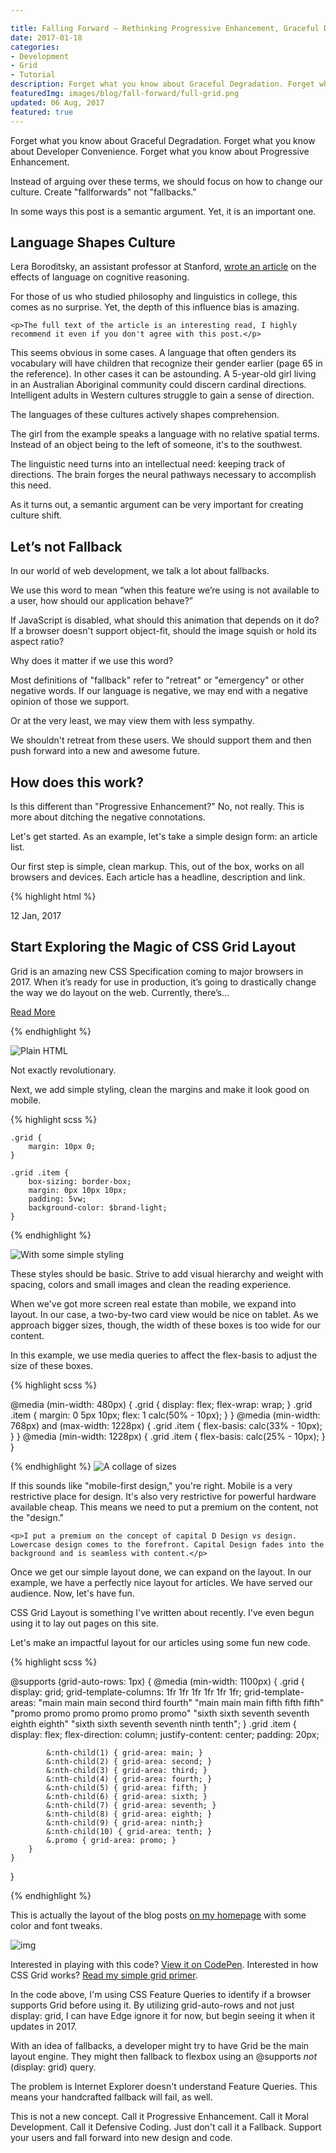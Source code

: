 ```yaml
---

title: Falling Forward — Rethinking Progressive Enhancement, Graceful Degradation and Developer Morality
date: 2017-01-18
categories:
- Development
- Grid
- Tutorial
description: Forget what you know about Graceful Degradation. Forget what you know about Developer Convenience. Forget what you know about Progressive Enhancement. Instead of arguing over these terms, we should focus on how to change our culture. Create "fallforwards" not "fallbacks."
featuredImg: images/blog/fall-forward/full-grid.png
updated: 06 Aug, 2017
featured: true
---
```




Forget what you know about Graceful Degradation. Forget what you know about Developer Convenience. Forget what you know about Progressive Enhancement.

Instead of arguing over these terms, we should focus on how to change our culture. Create "fallforwards" not "fallbacks."

In some ways this post is a semantic argument. Yet, it is an important one. 

<aside class="subhead">

<h2>Language Shapes Culture</h2>

</aside>

Lera Boroditsky, an assistant professor at Stanford, [wrote an article](http://isites.harvard.edu/fs/docs/icb.topic1481762.files/Boroditsky-2011.pdf) on the effects of language on cognitive reasoning.

For those of us who studied philosophy and linguistics in college, this comes as no surprise. Yet, the depth of this influence bias is amazing.

<aside class="reference">

    <p>The full text of the article is an interesting read, I highly recommend it even if you don't agree with this post.</p>

</aside>

This seems obvious in some cases. A language that often genders its vocabulary will have children that recognize their gender earlier (page 65 in the reference). In other cases it can be astounding. A 5-year-old girl living in an Australian Aboriginal community could discern cardinal directions. Intelligent adults in Western cultures struggle to gain a sense of direction. 

The languages of these cultures actively shapes comprehension.

The girl from the example speaks a language with no relative spatial terms. Instead of an object being to the left of someone, it's to the southwest. 

The linguistic need turns into an intellectual need: keeping track of directions. The brain forges the neural pathways necessary to accomplish this need.

As it turns out, a semantic argument can be very important for creating culture shift.

<aside class="subhead"><h2>Let’s not Fallback</h2></aside>

In our world of web development, we talk a lot about fallbacks.

We use this word to mean “when this feature we’re using is not available to a user, how should our application behave?” 

If JavaScript is disabled, what should this animation that depends on it do? If a browser doesn't support object-fit, should the image squish or hold its aspect ratio?

Why does it matter if we use this word?

Most definitions of "fallback" refer to "retreat" or "emergency" or other negative words. If our language is negative, we may end with a negative opinion of those we support.

Or at the very least, we may view them with less sympathy.

We shouldn't retreat from these users. We should support them and then push forward into a new and awesome future.

<aside class="subhead"><h2>How does this work?</h2></aside>

Is this different than "Progressive Enhancement?" No, not really. This is more about ditching the negative connotations.

Let's get started. As an example, let's take a simple design form: an article list.

Our first step is simple, clean markup. This, out of the box, works on all browsers and devices. Each article has a headline, description and link.

{% highlight html %}

<section class="grid">
    <article class="item primary">
        <time class="date">12 Jan, 2017</time>
        <h2>Start Exploring the Magic of CSS Grid Layout</h2>
        <p class="description">Grid is an amazing new CSS Specification coming to major browsers in 2017. When it’s ready for use in production, it’s going to drastically change the way we do layout on the web. Currently, there’s...</p>
        <a href="http://bryanlrobinson.com/blog/2017/01/12/simple-grid-examples/" class="button">Read More</a>
    </article>
</section>

 {% endhighlight %}

![Plain HTML](/images/blog/fall-forward/plain-html.png)

Not exactly revolutionary.

Next, we add simple styling, clean the margins and make it look good on mobile.

{% highlight scss %}

    .grid {
        margin: 10px 0;
    }

    .grid .item {
        box-sizing: border-box;
        margin: 0px 10px 10px;
        padding: 5vw;
        background-color: $brand-light;
    }

{% endhighlight %}

![With some simple styling](/images/blog/fall-forward/simple-style.png)

These styles should be basic. Strive to add visual hierarchy and weight with spacing, colors and small images and clean the reading experience.

When we've got more screen real estate than mobile, we expand into layout. In our case, a two-by-two card view would be nice on tablet. As we approach bigger sizes, though, the width of these boxes is too wide for our content.

In this example, we use media queries to affect the flex-basis to adjust the size of these boxes.

{% highlight scss %}

@media (min-width: 480px) {
    .grid {
        display: flex;
        flex-wrap: wrap;
    }
    .grid .item {
        margin: 0 5px 10px;
        flex: 1 calc(50% - 10px);
    }
}
@media (min-width: 768px) and (max-width: 1228px) {
    .grid .item {
        flex-basis: calc(33% - 10px);
    }
}
@media (min-width: 1228px) {
    .grid .item {
        flex-basis: calc(25% - 10px);
    }
}


{% endhighlight %}
![A collage of sizes ](/images/blog/fall-forward/collage-sizes.png)

If this sounds like "mobile-first design," you're right. Mobile is a very restrictive place for design. It's also very restrictive for powerful hardware available cheap. This means we need to put a premium on the content, not the "design."

<aside class="reference">

    <p>I put a premium on the concept of capital D Design vs design. Lowercase design comes to the forefront. Capital Design fades into the background and is seamless with content.</p>

</aside>

Once we get our simple layout done, we can expand on the layout. In our example, we have a perfectly nice layout for articles. We have served our audience. Now, let's have fun.

CSS Grid Layout is something I've written about recently. I've even begun using it to lay out pages on this site.

Let's make an impactful layout for our articles using some fun new code.

{% highlight scss %}


@supports (grid-auto-rows: 1px) {
    @media (min-width: 1100px) {
        .grid {
            display: grid;
            grid-template-columns: 1fr 1fr 1fr 1fr 1fr 1fr;
            grid-template-areas: "main   main main    second   third fourth"
                                  "main   main main    fifth    fifth fifth"
                                  "promo  promo promo  promo    promo promo"
                                  "sixth sixth seventh seventh eighth eighth"
                                  "sixth sixth seventh seventh ninth  tenth";
        }
        .grid .item {
            display: flex;
            flex-direction: column;
            justify-content: center;
            padding: 20px;

            &:nth-child(1) { grid-area: main; }
            &:nth-child(2) { grid-area: second; }
            &:nth-child(3) { grid-area: third; }
            &:nth-child(4) { grid-area: fourth; }
            &:nth-child(5) { grid-area: fifth; }
            &:nth-child(6) { grid-area: sixth; }
            &:nth-child(7) { grid-area: seventh; }
            &:nth-child(8) { grid-area: eighth; }
            &:nth-child(9) { grid-area: ninth;}
            &:nth-child(10) { grid-area: tenth; }
            &.promo { grid-area: promo; }
        }
    }
}

{% endhighlight %}

<aside class="reference">
    <p>This is actually the layout of the blog posts <a href="/">on my homepage</a> with some color and font tweaks.</p>
</aside>

![img](/images/blog/fall-forward/full-grid.png)

<aside class="reference">
    <p>Interested in playing with this code? <a href="http://codepen.io/brob/pen/WRoMMy">View it on CodePen</a>. Interested in how CSS Grid works? <a href="/blog/2017/01/12/simple-grid-examples/">Read my simple grid primer</a>. </p>
</aside>

In the code above, I'm using CSS Feature Queries to identify if a browser supports Grid before using it. By utilizing grid-auto-rows and not just display: grid, I can have Edge ignore it for now, but begin seeing it when it updates in 2017.

With an idea of fallbacks, a developer might try to have Grid be the main layout engine. They might then fallback to flexbox using an @supports _not_ (display: grid) query.

The problem is Internet Explorer doesn't understand Feature Queries. This means your handcrafted fallback will fail, as well.

This is not a new concept. Call it Progressive Enhancement. Call it Moral Development. Call it Defensive Coding. Just don't call it a Fallback. Support your users and fall forward into new design and code.
